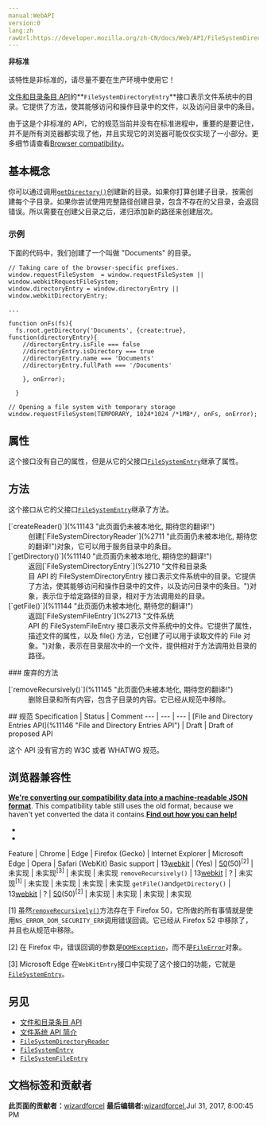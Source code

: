 ```yaml
---
manual:WebAPI
version:0
lang:zh
rawUrl:https://developer.mozilla.org/zh-CN/docs/Web/API/FileSystemDirectoryEntry
---
```






**非标准**<br></br>该特性是非标准的，请尽量不要在生产环境中使用它！




[文件和目录条目 API](%6832 "")的**`FileSystemDirectoryEntry`**接口表示文件系统中的目录。它提供了方法，使其能够访问和操作目录中的文件，以及访问目录中的条目。



由于这是个非标准的 API，它的规范当前并没有在标准进程中，重要的是要记住，并不是所有浏览器都实现了他，并且实现它的浏览器可能仅仅实现了一小部分。更多细节请查看[Browser compatibility](%11138 "")。



## 基本概念<a name="basic_concepts"></a>


你可以通过调用[`getDirectory()`](%11140 "此页面仍未被本地化, 期待您的翻译!")创建新的目录。如果你打算创建子目录，按需创建每个子目录。如果你尝试使用完整路径创建目录，包含不存在的父目录，会返回错误。所以需要在创建父目录之后，递归添加新的路径来创建层次。


### 示例<a name="example"></a>


下面的代码中，我们创建了一个叫做 &quot;Documents&quot; 的目录。


```
// Taking care of the browser-specific prefixes.
window.requestFileSystem  = window.requestFileSystem || window.webkitRequestFileSystem; 
window.directoryEntry = window.directoryEntry || window.webkitDirectoryEntry;

...

function onFs(fs){
  fs.root.getDirectory('Documents', {create:true}, function(directoryEntry){
    //directoryEntry.isFile === false
    //directoryEntry.isDirectory === true
    //directoryEntry.name === 'Documents'
    //directoryEntry.fullPath === '/Documents'
    
    }, onError);

  }

// Opening a file system with temporary storage
window.requestFileSystem(TEMPORARY, 1024*1024 /*1MB*/, onFs, onError);
```

## 属性<a name="属性"></a>


这个接口没有自己的属性，但是从它的父接口[`FileSystemEntry`](%2712 "此页面仍未被本地化, 期待您的翻译!")继承了属性。


## 方法<a name="方法"></a>


这个接口从它的父接口[`FileSystemEntry`](%2712 "此页面仍未被本地化, 期待您的翻译!")继承了方法。

<dl><dt>[`createReader()`](%11143 "此页面仍未被本地化, 期待您的翻译!")</dt><dd>创建[`FileSystemDirectoryReader`](%2711 "此页面仍未被本地化, 期待您的翻译!")对象，它可以用于服务目录中的条目。</dd><dt>[`getDirectory()`](%11140 "此页面仍未被本地化, 期待您的翻译!")</dt><dd>返回[`FileSystemDirectoryEntry`](%2710 "文件和目录条目 API 的 FileSystemDirectoryEntry 接口表示文件系统中的目录。它提供了方法，使其能够访问和操作目录中的文件，以及访问目录中的条目。")对象，表示位于给定路径的目录，相对于方法调用处的目录。</dd><dt>[`getFile()`](%11144 "此页面仍未被本地化, 期待您的翻译!")</dt><dd>返回[`FileSystemFileEntry`](%2713 "文件系统 API 的 FileSystemFileEntry 接口表示文件系统中的文件。它提供了属性，描述文件的属性，以及 file() 方法，它创建了可以用于读取文件的 File 对象。")对象，表示在目录层次中的一个文件，提供相对于方法调用处目录的路径。</dd></dl>
### 废弃的方法<a name="废弃的方法"></a>
<dl><dt>[`removeRecursively()`](%11145 "此页面仍未被本地化, 期待您的翻译!")</dt><dd>删除目录和所有内容，包含子目录的内容。它已经从规范中移除。</dd></dl>
## 规范<a name="规范"></a>
Specification | Status | Comment 
 ---  |  ---  |  ---  | 
[File and Directory Entries API](%11146 "File and Directory Entries API") | Draft | Draft of proposed API 



这个 API 没有官方的 W3C 或者 WHATWG 规范。


## 浏览器兼容性<a name="Browser_compatibility"></a>


**[We&#39;re converting our compatibility data into a machine-readable JSON format](%3344 "")**. This compatibility table still uses the old format, because we haven&#39;t yet converted the data it contains.**[Find out how you can help!](%3392 "")**


* 
* 
Feature | Chrome | Edge | Firefox (Gecko) | Internet Explorer | Microsoft Edge | Opera | Safari (WebKit) 
Basic support | 13[webkit](%3568 "The name of this feature is prefixed with 'webkit' as this browser considers it experimental") | (Yes) | [50](%6835 "Released on 2016-11-08.")(50)<sup>[2]</sup> | 未实现 | 未实现<sup>[3]</sup> | 未实现 | 未实现 
`removeRecursively()` | 13[webkit](%3568 "The name of this feature is prefixed with 'webkit' as this browser considers it experimental") | ? | 未实现<sup>[1]</sup> | 未实现 | 未实现 | 未实现 | 未实现 
`getFile()`and`getDirectory()` | 13[webkit](%3568 "The name of this feature is prefixed with 'webkit' as this browser considers it experimental") | ? | [50](%6835 "Released on 2016-11-08.")(50)<sup>[2]</sup> | 未实现 | 未实现 | 未实现 | 未实现 





[1] 虽然[`removeRecursively()`](%11145 "此页面仍未被本地化, 期待您的翻译!")方法存在于 Firefox 50，它所做的所有事情就是使用`NS_ERROR_DOM_SECURITY_ERR`调用错误回调。它已经从 Firefox 52 中移除了，并且也从规范中移除。



[2] 在 Firefox 中，错误回调的参数是[`DOMException`](%2635 " DOMException 接口代表由于调用方法或访问一个web  API 属性时的异常事件.")，而不是[`FileError`](%2703 "用来表示在使用FileReader接口时发生的错误.")对象。



[3] Microsoft Edge 在`WebKitEntry`接口中实现了这个接口的功能，它就是[`FileSystemEntry`](%2712 "此页面仍未被本地化, 期待您的翻译!")。


## 另见<a name="另见"></a>

* [文件和目录条目 API](%6832 "")
* [文件系统 API 简介](%11153 "")
* [`FileSystemDirectoryReader`](%2711 "此页面仍未被本地化, 期待您的翻译!")
* [`FileSystemEntry`](%2712 "此页面仍未被本地化, 期待您的翻译!")
* [`FileSystemFileEntry`](%2713 "文件系统 API 的 FileSystemFileEntry 接口表示文件系统中的文件。它提供了属性，描述文件的属性，以及 file() 方法，它创建了可以用于读取文件的 File 对象。")



## 文档标签和贡献者
**此页面的贡献者：**[wizardforcel](%10966 "")
**最后编辑者:**[wizardforcel](%10966 ""),<time>Jul 31, 2017, 8:00:45 PM</time>


